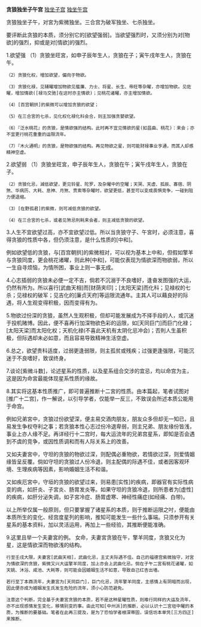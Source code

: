 **贪狼独坐子午宫**
[独坐子宫](./贪狼独坐子宫.png)
[独坐午宫](./贪狼独坐午宫.png)

贪狼独坐子午，对宮为紫微独坐。三合宫为破军独坐、七杀独坐。

要评断此贪狼的本质，须分别它的[欲望强弱]。当欲望强烈时，又须分别为对[物欲]的强烈，抑或是对[情欲]的强烈。

1.欲望强
    （1）贪狼坐旺宮，如申子辰年生人，贪狼在子；寅午戌年生人，贪狼在午。

    （2）贪狼化权，增加欲望，偏向于物欲。
    
    （3）贪狼化禄，见辅曜增加物欲见蜚廉、力士、将星、长生、帝旺等杂曜，亦增加物欲。见佐曜，增加情欲([禄马交驰]在这时亦主情欲)；见桃花诸曜，亦主增加情欲。

    （4）[百宫朝拱]的紫微可以增加贪狼的欲望；

    （5）在三合宮的七杀，见化权化禄化科会合，则主加强贪婪欲望。

    （6）『泛水桃花』的贪狼，是情欲强的结构。此时再不宜见情欲的星(如昌曲、桃花)：来会；亦不宜更行桃花重重的运限流年。

    （7）『木火通明』的贪狼，是物欲强的结构。再见物欲之星，则可能财禄事业亨通，而其人却慼精神空虚。

2.欲望弱
    （1）贪狼坐旺宮，申子辰年生人，贪狼在午；寅午戌年生人，贪狼在子。

    （2）贪狼化忌，減低欲望，更见铃星、陀罗，及杂曜中的空曜；天哭、天虚、孤辰、寡宿、阴煞、华病历、大耗、息神、月煞、贯索等杂曜时，欲望更低，甚至可以变成畏惧竞争，一碰到阻力便退缩。

    （3）[在野孤君]的紫微，则可减低贪狼的欲望。

    （4）在三合宮的七杀，或者见煞忌刑耗来会者，则主减低贪狼的欲望。

3.人生不宜欲望过高，亦不宜欲望过低。所以当贪狼守子、午宮时，必须注意，喜得贪狼的性质中各，但仍须注意，是什么性质的[中和]。

例如欲望低的贪狼，与[百宫朝拱]的紫微相对，可以视为基本上中和，但假如擎羊与贪狼同度，更会桃花诸曜，则此种[中和]，可能仅表现为情欲深而物欲弱，所以一生自寻烦恼，为情所困，事业上则一事无成。

4.心志插弱的贪狼未必便一定不吉，倘若不沉溺于不良嗜好，逢奋发图强的大运，仍然有所为。所以喜行[武曲天相]而[财荫夹印]；[太阳天梁]而化科；见禄权的七杀；见禄权的破军；见吉化的[廉贞天府]等运限流通年。主其人可以藉良好的际遇，将人生观变得积极，因而变得有为。

5.物欲过份深的贪狼，虽然人生观积极，但却可能发展成为不择手段的人，或沉迷于投机赌博。因此，便不喜再行加深物欲色彩的运限，如[天同巨门]而巨门化禄；[太阳天梁]而太阳化权；天机化禄(不喜此天机有太阴化忌冲会)；否則人生虽积极，但际遇却未必如意，而且容易导致精神生活空虚。

6.总之，欲望贵科适度，过弱更逢弱限，则主孤贫或残疾；过强更逢强限，可能沉迷于不良嗜好，致误终身。

7.谈论[紫微斗数]，论述星系的性质，以及星系组合交涉的宜忌，均以命宫为主，这是因为命宮最能体现星系性质的缘故。

8.其实将这基本性质推广，即可普遍推断十二宮的性质。由本篇起，笔者试图对[推广十二宫]，作一解说，以引导学者，仅能举一反三，不致误会所述本质公能用于命宫。

例如兄弟宮中，贪狼过份欲望深，便主易交酒肉朋友，朋友众多但却无一知已，且易发生争权夺利之事；若贪狼本性心志过份冷退卑弱，则主兄弟、朋友缘份皆浅，事业上亦人缘不足。再详经行十二宫时，每大运流年的兄弟宫星系，即知是否会遇到不虞的竞争，或因性质调和而有人际关系上的改善。

又如夫妻宮中，守坦的贪狼的物欲过深，则配偶必重物欲，若情欲过深，则爱情姻缘皆呈反覆。倘如守坦的贪狼过人份冷退，则主配偶的际遇不佳，或者因客观环境、生理疾病等因素，影响婚姻生活不和谐。

又如疾厄宮中，守垣的贪狼的欲望过来，则易患[实性]的疾病，即器官有实际性病变的病，如肝炎、子宮炎、肠胃发炎等。如果守坦的贪狼冷退，则所患者为[虚性]的疾病，如肝分泌失调，如子宮冷症、肠胃虚寒、神经性痛症(如经痛、白带)。

以上所举仅属一般原则，但只要掌握了诸星系的本质，则于推断运限之吋，便能由本质所生的变化、经宫度星列的影响，推知可能发生一些什么事端。只须参开有关星系的基本资料，加以灵活运用，再加上一些经验，其推断便能准确。

9.这里且举一个夫妻宮的例。
    女命，夫妻宮贪狼在午，擎羊同度，贪狼又化为星，这是情欲深而物欲浅的结构。

    行至壬戌大限，夫妻宮[武曲天相]，武曲化忌，主丈夫际遇不佳。自己的福德宫紫微独守，对宮为情欲深的贪狼，紫微又兴大运擎羊同度，加上亦会上武曲化忌。倘在子午二宮有桃花诸曜，如天姚、沐浴、咸池、大耗等，则可能会因婚姻生活不如意，导致自己红杏出墙。

    若行至丁本酉流年，夫妻宮为[天同巨门]，巨门化忌，流年擎羊同度，主感情上有阴暗而出现，因此便亦成为婚姻发生氏发生危险的流年，须小心防范避免。

    注意这个判断，完全基于夫妻宮贪狼的本质，若不是这种星曜性质，则难行同样的大运及流年，亦不出现感情发生变化，移情别变的事。由此可知[中州派]的推断，必以认识十二宮垣中曜的本质，为推断的要基础。笔者在此再三提及，是为了恐怕学者根深蒂固，误信坊本单凭[三方四正]来推断。